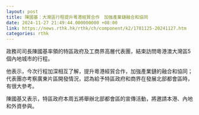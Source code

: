 ```yaml
---
layout: post
title: 陳國基：大灣區行程提升粵港經貿合作　加強產業鏈融合和協同
date: 2024-11-27 21:49:44.000000000 +08:00
link: https://news.rthk.hk/rthk/ch/component/k2/1781125-20241127.htm
categories: rthk
---
```


政務司司長陳國基率領的特區政府及工商界高層代表團，結束訪問粵港澳大灣區5個內地城市的行程。

他表示，今次行程加深相互了解，提升粵港經貿合作，加強產業鏈的融合和協同；代表團亦考察廣東片區開發情況，認為給予特區政府和商界在發展北部都會區時，有很大參考。

陳國基又表示，特區政府本周五將舉辦北部都會區的宣傳活動，將邀請本港、內地和外資參與。
